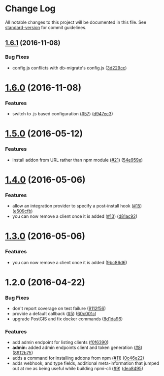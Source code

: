 # Change Log

All notable changes to this project will be documented in this file. See [standard-version](https://github.com/conventional-changelog/standard-version) for commit guidelines.

<a name="1.6.1"></a>
## [1.6.1](https://github.com/npm/oauth2-server-pg/compare/v1.6.0...v1.6.1) (2016-11-08)


### Bug Fixes

* config.js conflicts with db-migrate's config.js ([3d229cc](https://github.com/npm/oauth2-server-pg/commit/3d229cc))



<a name="1.6.0"></a>
# [1.6.0](https://github.com/npm/oauth2-server-pg/compare/v1.5.0...v1.6.0) (2016-11-08)


### Features

* switch to .js based configuration ([#57](https://github.com/npm/oauth2-server-pg/issues/57)) ([d947ec3](https://github.com/npm/oauth2-server-pg/commit/d947ec3))



<a name="1.5.0"></a>
# [1.5.0](https://github.com/npm/oauth2-server-pg/compare/v1.2.0...v1.5.0) (2016-05-12)


### Features

* install addon from URL rather than npm module ([#21](https://github.com/npm/oauth2-server-pg/issues/21)) ([54e959e](https://github.com/npm/oauth2-server-pg/commit/54e959e))


<a name="1.4.0"></a>
# [1.4.0](https://github.com/npm/oauth2-server-pg/compare/v1.2.0...v1.4.0) (2016-05-06)


### Features

* allow an integration provider to specify a post-install hook ([#15](https://github.com/npm/oauth2-server-pg/issues/15)) ([e509cfb](https://github.com/npm/oauth2-server-pg/commit/e509cfb))
* you can now remove a client once it is added ([#13](https://github.com/npm/oauth2-server-pg/issues/13)) ([d81ac92](https://github.com/npm/oauth2-server-pg/commit/d81ac92))



<a name="1.3.0"></a>
# [1.3.0](https://github.com/npm/oauth2-server-pg/compare/v1.2.0...v1.3.0) (2016-05-06)


### Features

* you can now remove a client once it is added ([9bc86d6](https://github.com/npm/oauth2-server-pg/commit/9bc86d6))



<a name="1.2.0"></a>
# 1.2.0 (2016-04-22)


### Bug Fixes

* don't report coverage on test failure ([9112f56](https://github.com/npm/oauth2-server-pg/commit/9112f56))
* provide a default callback ([#5](https://github.com/npm/oauth2-server-pg/issues/5)) ([60c001c](https://github.com/npm/oauth2-server-pg/commit/60c001c))
* upgrade PostGIS and fix docker commands ([8d1da96](https://github.com/npm/oauth2-server-pg/commit/8d1da96))

### Features

* add admin endpoint for listing clients ([f0f6390](https://github.com/npm/oauth2-server-pg/commit/f0f6390))
* **admin:** added admin endpoints client and token generation ([#8](https://github.com/npm/oauth2-server-pg/issues/8)) ([8912b75](https://github.com/npm/oauth2-server-pg/commit/8912b75))
* adds a command for installing addons from npm ([#11](https://github.com/npm/oauth2-server-pg/issues/11)) ([0c46e22](https://github.com/npm/oauth2-server-pg/commit/0c46e22))
* adds webhook, and type fields, additional meta-information that jumped out at me as being useful while building npmi-cli ([#9](https://github.com/npm/oauth2-server-pg/issues/9)) ([dea8495](https://github.com/npm/oauth2-server-pg/commit/dea8495))
